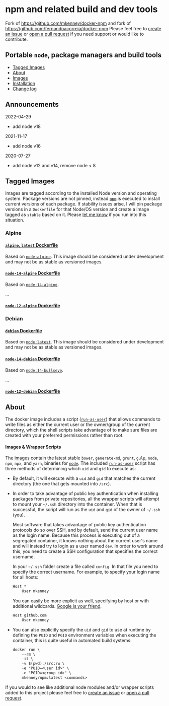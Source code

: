 # npm and related build and dev tools

Fork of https://github.com/mkenney/docker-npm and fork of https://github.com/fernandoacorreia/docker-npm
Please feel free to [create an issue](https://github.com/zolweb/docker-npm/issues) or [open a pull request](https://github.com/zolweb/docker-npm/pull/new/master) if you need support or would like to contribute.

## Portable `node`, package managers and build tools

- [Tagged Images](#tagged-images)
- [About](#about)
- [Images](#images)
- [Installation](#installation)
- [Change log](#change-log)

## Announcements

2022-04-29

* add node v18

2021-11-17

* add node v16

2020-07-27

* add node v12 and v14, remove node < 8

## Tagged Images

Images are tagged according to the installed Node version and operating system. Package versions are not pinned, instead [`npm`](https://npmjs.org/) is executed to install current versions of each package. If stability issues arise, I will pin package versions in a `Dockerfile` for that Node/OS version and create a image tagged as `stable` based on it. Please [let me know](https://github.com/zolweb/docker-npm/issues) if you run into this situation.

### Alpine

#### [`alpine`, `latest` Dockerfile](https://github.com/zolweb/docker-npm/blob/master/alpine/Dockerfile)

Based on [`node:alpine`](https://hub.docker.com/_/node/). This image should be considered under development and may not be as stable as versioned images.

#### [`node-14-alpine` Dockerfile](https://github.com/zolweb/docker-npm/blob/master/node-14-alpine/Dockerfile)

Based on [`node:14-alpine`](https://hub.docker.com/r/library/node/tags/14-alpine/).

...

#### [`node-12-alpine` Dockerfile](https://github.com/zolweb/docker-npm/blob/master/node-12-alpine/Dockerfile)


### Debian

#### [`debian` Dockerfile](https://github.com/zolweb/docker-npm/blob/master/debian/Dockerfile)

Based on [`node:latest`](https://hub.docker.com/r/library/node/tags/latest/). This image should be considered under development and may not be as stable as versioned images.

#### [`node-14-debian` Dockerfile](https://github.com/zolweb/docker-npm/blob/master/node-14-debian/Dockerfile)

Based on [`node:14-bullseye`](https://hub.docker.com/r/library/node/tags/14-bullseye/).

...

#### [`node-12-debian` Dockerfile](https://github.com/zolweb/docker-npm/blob/master/node-12-debian/Dockerfile)


## About

The docker image includes a script ([`run-as-user`](https://github.com/mkenney/docker-scripts/tree/master/container)) that allows commands to write files as either the current user or the owner/group of the current directory, which the shell scripts take advantage of to make sure files are created with your preferred permissions rather than root.

#### Images & Wrapper Scripts

The [images](https://hub.docker.com/r/zolweb/docker-npm/tags/) contain the latest stable `bower`, `generate-md`, `grunt`, `gulp`, `node`, `npm`, `npx`, and `yarn`, binaries for [`node`](https://hub.docker.com/_/node/).
The included [`run-as-user`](https://github.com/mkenney/docker-scripts/tree/master/container) script has three methods of determining which `uid` and `gid` to execute as:

* By default, it will execute with a `uid` and `gid` that matches the current directory (the one that gets mounted into `/src`).
* In order to take advantage of public key authentication when installing packages from private repositories, all the wrapper scripts will attempt to mount your `~/.ssh` directory into the container. When that is successful, the script will run as the `uid` and `gid` of the owner of `~/.ssh` (you).

  Most software that takes advantage of public key authentication protocols do so over SSH, and by default, send the current user name as the login name. Because this process is executing out of a segregated container, it knows nothing about the current user's name and will instead try to login as a user named `dev`. In order to work around this, you need to create a SSH configuration that specifies the correct username.

  In your `~/.ssh` folder create a file called `config`. In that file you need to specify the correct username. For example, to specify your login name for all hosts:

  ```txt
  Host *
      User mkenney
  ```

  You can easily be more explicit as well, specifying by host or with additional wildcards. [Google is your friend](https://duckduckgo.com/?q=ssh+config+file).

  ```txt
  Host github.com
      User mkenney
  ```

* You can also explicitly specify the `uid` and `gid` to use at runtime by defining the `PUID` and `PGID` environment variables when executing the container, this is quite useful in automated build systems:

  ```txt
  docker run \
      --rm \
      -it \
      -v $(pwd):/src:rw \
      -e "PUID=<user id>" \
      -e "PGID=<group id>" \
      mkenney/npm:latest <commands>
  ```

If you would to see like additional node modules and/or wrapper scripts added to this project please feel free to [create an issue](https://github.com/zolweb/docker-npm/issues) or [open a pull request](https://github.com/zolweb/docker-npm/pull/new/master).
